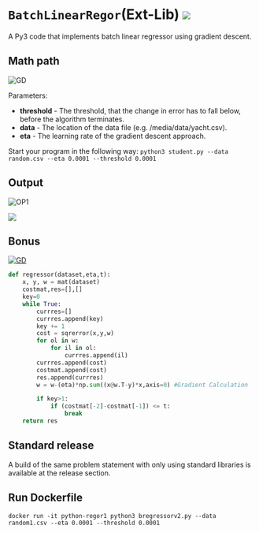 # `BatchLinearRegor`(Ext-Lib) ![](https://img.shields.io/badge/Python-3776AB?style=for-the-badge&logo=python&logoColor=white)
A Py3 code that implements batch linear regressor using gradient descent.

## Math path

![GD](https://github.com/ranjiGT/BatchLinearRegor/blob/main/mathpath1.png)

Parameters:
- **threshold** - The threshold, that the change in error has to fall below, before the algorithm terminates.
- **data** - The location of the data file (e.g. /media/data/yacht.csv).
- **eta** - The learning rate of the gradient descent approach.

Start your program in the following way:
`python3 student.py --data random.csv --eta 0.0001 --threshold 0.0001`

## Output 
![OP1](https://github.com/ranjiGT/BatchLinearRegor/blob/main/op1.png)

![](https://github.com/ranjiGT/BatchLinearRegor/blob/main/shine.gif)

## Bonus
[![GD](https://img.youtube.com/vi/8zb9nsi8KzA/maxresdefault.jpg)](https://youtu.be/8zb9nsi8KzA)

```python
def regressor(dataset,eta,t):
    x, y, w = mat(dataset)
    costmat,res=[],[]
    key=0
    while True:
        currres=[]
        currres.append(key)
        key += 1
        cost = sqrerror(x,y,w)
        for ol in w:
            for il in ol:
                currres.append(il)
        currres.append(cost)
        costmat.append(cost)
        res.append(currres)
        w = w-(eta)*np.sum((x@w.T-y)*x,axis=0) #Gradient Calculation 

        if key>1:
            if (costmat[-2]-costmat[-1]) <= t:
                break
    return res
```

## Standard release

A build of the same problem statement with only using standard libraries is available at the release section.

## Run Dockerfile 

```docker
docker run -it python-regor1 python3 bregressorv2.py --data random1.csv --eta 0.0001 --threshold 0.0001
```
